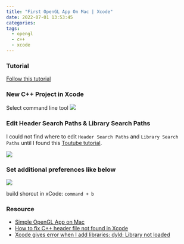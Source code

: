 ```yaml
---
title: "First OpenGL App On Mac | Xcode"
date: 2022-07-01 13:53:45
categories:
tags:
  - opengl
  - c++
  - xcode
---
```

### Tutorial
[Follow this tutorial](https://www.jianshu.com/p/eedc41051bd9)

### New C++ Project in Xcode
Select command line tool 
![](new.png)

### Edit Header Search Paths & Library Search Paths

I could not find where to edit `Header Search Paths` and `Library Search Paths` until I found this [Toutube tutorial](https://www.youtube.com/watch?v=hrPm7tWC-BI).

![](path.png)

### Set additional preferences like below
![](signing_capabilities.png)

build shorcut in xCode: `command + b`

### Resource
- [Simple OpenGL App on Mac](https://www.jianshu.com/p/eedc41051bd9)
- [How to fix C++ header file not found in Xcode](https://www.youtube.com/watch?v=hrPm7tWC-BI)
- [Xcode gives error when I add libraries: dyld: Library not loaded](https://stackoverflow.com/questions/67049987/xcode-gives-error-when-i-add-libraries-dyld-library-not-loaded)